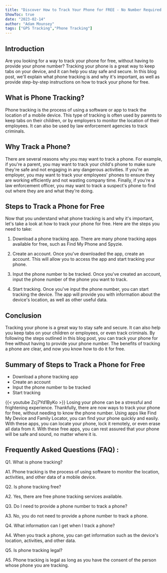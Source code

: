 ```yaml
---
title: "Discover How to Track Your Phone for FREE - No Number Required!"
ShowToc: true 
date: "2023-02-14"
author: "Adam Mounsey" 
tags: ["GPS Tracking","Phone Tracking"]
---
```

## Introduction 

Are you looking for a way to track your phone for free, without having to provide your phone number? Tracking your phone is a great way to keep tabs on your device, and it can help you stay safe and secure. In this blog post, we'll explain what phone tracking is and why it's important, as well as provide step-by-step instructions on how to track your phone for free. 

## What is Phone Tracking?

Phone tracking is the process of using a software or app to track the location of a mobile device. This type of tracking is often used by parents to keep tabs on their children, or by employers to monitor the location of their employees. It can also be used by law enforcement agencies to track criminals.

## Why Track a Phone?

There are several reasons why you may want to track a phone. For example, if you're a parent, you may want to track your child's phone to make sure they're safe and not engaging in any dangerous activities. If you're an employer, you may want to track your employees' phones to ensure they are working efficiently and not wasting company time. Finally, if you're a law enforcement officer, you may want to track a suspect's phone to find out where they are and what they're doing.

## Steps to Track a Phone for Free

Now that you understand what phone tracking is and why it's important, let's take a look at how to track your phone for free. Here are the steps you need to take: 

1. Download a phone tracking app. There are many phone tracking apps available for free, such as Find My Phone and Spyzie. 

2. Create an account. Once you've downloaded the app, create an account. This will allow you to access the app and start tracking your phone. 

3. Input the phone number to be tracked. Once you've created an account, input the phone number of the phone you want to track. 

4. Start tracking. Once you've input the phone number, you can start tracking the device. The app will provide you with information about the device's location, as well as other useful data. 

## Conclusion

Tracking your phone is a great way to stay safe and secure. It can also help you keep tabs on your children or employees, or even track criminals. By following the steps outlined in this blog post, you can track your phone for free without having to provide your phone number. The benefits of tracking a phone are clear, and now you know how to do it for free. 

## Summary of Steps to Track a Phone for Free

- Download a phone tracking app
- Create an account
- Input the phone number to be tracked
- Start tracking

{{< youtube Zcj7Yd1ByKo >}} 
Losing your phone can be a stressful and frightening experience. Thankfully, there are now ways to track your phone for free, without needing to know the phone number. Using apps like Find My Device and Family Locator, you can find your phone quickly and easily. With these apps, you can locate your phone, lock it remotely, or even erase all data from it. With these free apps, you can rest assured that your phone will be safe and sound, no matter where it is.

## Frequently Asked Questions (FAQ) :
Q1. What is phone tracking?

A1. Phone tracking is the process of using software to monitor the location, activities, and other data of a mobile device.

Q2. Is phone tracking free?

A2. Yes, there are free phone tracking services available.

Q3. Do I need to provide a phone number to track a phone?

A3. No, you do not need to provide a phone number to track a phone.

Q4. What information can I get when I track a phone?

A4. When you track a phone, you can get information such as the device's location, activities, and other data.

Q5. Is phone tracking legal?

A5. Phone tracking is legal as long as you have the consent of the person whose phone you are tracking.


